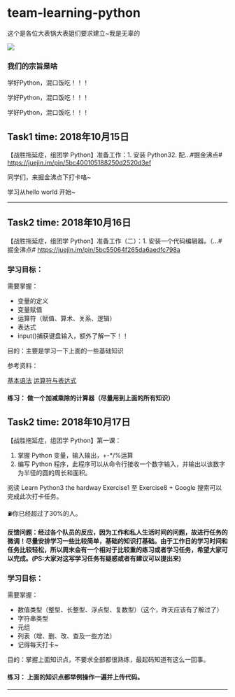 # team-learning-python
这个是各位大表锅大表姐们要求建立~我是无辜的

<img src = "https://ws4.sinaimg.cn/large/006tNc79ly1fvrceic7r9j30310323yj.jpg">

### 我们的宗旨是啥

学好Python，混口饭吃！！！

学好Python，混口饭吃！！！

学好Python，混口饭吃！！！

##  Task1 time: 2018年10月15日

【战胜拖延症，组团学 Python】准备工作：1. 安装 Python32. 配...#掘金沸点#
https://juejin.im/pin/5bc400105188250d2520d3ef

同学们，来掘金沸点下打卡咯~

学习从hello world 开始~
***************************************

##  Task2 time: 2018年10月16日
【战胜拖延症，组团学 Python】准备工作（二）：1. 安装一个代码编辑器。（...#掘金沸点#
https://juejin.im/pin/5bc55064f265da6aedfc798a


### 学习目标：
需要掌握：

- 变量的定义
- 变量赋值
- 运算符（赋值、算术、关系、逻辑）
- 表达式
- input()捕获键盘输入，额外了解一下！！

目的：主要是学习一下上面的一些基础知识

参考资料：

[基本语法](https://pythoncaff.com/docs/byte-of-python/2018/basics/57#ddc7d2)
[运算符与表达式](https://pythoncaff.com/docs/byte-of-python/2018/op_exp/58)
#### 练习： 做一个加减乘除的计算器（尽量用到上面的所有知识）

##  Task2 time: 2018年10月17日
【战胜拖延症，组团学 Python】第一课：
1. 掌握 Python 变量，输入输出，+-*/%运算
2. 编写 Python 程序，此程序可以从命令行接收一个数字输入，并输出以该数字为半径的圆的周长和面积。

阅读 Learn Python3 the hardway  Exercise1 至 Exercise8 + Google 搜索可以完成此次打卡任务。

⛽️你已经超过了30%的人。
#### 反馈问题：经过各个队员的反应，因为工作和私人生活时间的问题，故进行任务的微调！尽量安排学习一些比较简单，基础的知识打基础。由于工作日的学习时间和任务比较轻松，所以周末会有一个相对于比较重的练习或者学习任务，希望大家可以完成。(PS:大家对这写学习任务有疑惑或者有建议可以提出来)

### 学习目标：
需要掌握：

- 数值类型（整型、长整型、浮点型、复数型）（这个，昨天应该有了解过了）
- 字符串类型 
- 元组
- 列表（增、删、改、查及一些方法）
- 记得每天打卡~


目的：掌握上面知识点，不要求全部都很熟练，最起码知道有这么一回事。

#### 练习： 上面的知识点都举例操作一遍并上传代码。
***************************************